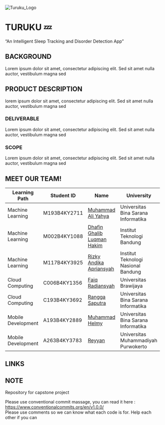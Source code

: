 ![Turuku_Logo](https://github.com/user-attachments/assets/86834157-b12a-4ee9-8e0a-1f09b95a73fc)

# TURUKU 💤
“An Intelligent Sleep Tracking and Disorder Detection App”



## BACKGROUND
Lorem ipsum  dolor sit amet, consectetur adipiscing elit. Sed sit amet nulla auctor, vestibulum magna sed

## PRODUCT DESCRIPTION
lorem  ipsum dolor sit amet, consectetur adipiscing elit. Sed sit amet nulla auctor, vestibulum magna sed

### DELIVERABLE
Lorem  ipsum dolor sit amet, consectetur adipiscing elit. Sed sit amet nulla auctor, vestibulum magna sed

### SCOPE
Lorem ipsum  dolor sit amet, consectetur adipiscing elit. Sed sit amet nulla auctor, vestibulum magna sed

## MEET OUR TEAM!
| Learning Path      | Student ID   | Name                                                 | University                                          |
| ------------------ | ------------ | ---------------------------------------------------- | --------------------------------------------------- |
| Machine Learning   | M193B4KY2711 | [Muhammad Ali Yahya](https://github.com/Muhammad-Ali-Yahya)    | Universitas Bina Sarana Informatika                               |
| Machine Learning   | M002B4KY1088 | [Dhafin Ghalib Luqman Hakim](https://github.com/DhafinGhalibLH)      | Institut Teknologi Bandung                                |
| Machine Learning   | M117B4KY3925 | [Rizky Andika Apriansyah](https://github.com/Milkiiy)      | Institut Teknologi Nasional Bandung                             |
| Cloud Computing    | C006B4KY1356 | [Faiq Radiansyah](https://github.com/Toru45)      | Universitas Brawijaya                        |
| Cloud Computing    | C193B4KY3692 | [Rangga Saputra](https://github.com/I4MRangga)           | Universitas Bina Sarana Informatika |
| Mobile Development | A193B4KY2889 | [Muhammad Helmy](https://github.com/muhhlmy])            | Universitas Bina Sarana Informatika                        |
| Mobile Development | A263B4KY3783 | [Reyyan](https://github.com/Rabsxd) | Universitas Muhammadiyah Purwokerto                 |

## LINKS

## NOTE
Repository for capstone project 

Please use conventional commit massage, you can read it here :  https://www.conventionalcommits.org/en/v1.0.0/  
Please use comments so we can know what each code is for.
Help each other if you can
